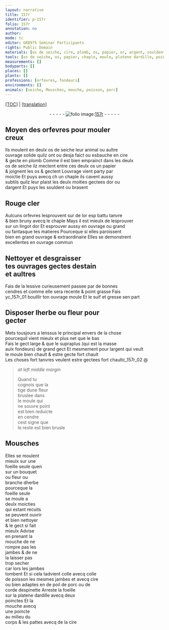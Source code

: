 ```yaml
---
layout: narrative
title: 157r
identifier: p-157r
folio: 157r
annotation: no
author:
mode: tc
editor: GR8975 Seminar Participants
rights: Public Domain
materials: [os de seiche, cire, plomb, os, papier, or, argent, souldent, Rouge cler, or esp battu tanvre, lingot dor, estain, lessive, bonnes cendres, suif, gresse, cendre, colle, colle de poisson, poil de porc, corde despinette, ardille]
tools: [os de seiche, os, papier, chaple, moule, platene dardille, poinctes, poincte]
measurements: []
bodyparts: []
places: []
plants: []
professions: [orfevres, fondeurs]
environments: []
animals: [seiche, Mousches, mouche, poisson, porc]
---
```


 <p><a href="{{ site.baseurl }}/diplomatic/">[TOC]</a> | <a href="{{ site.baseurl }}/texts/p-157r_tl/" target="_blank">[translation]</a></p><div class="folio" align="center">- - - - - <a href="http://gallica.bnf.fr/ark:/12148/btv1b10500001g/f319.item.r=" target="_blank"><img src="https://cu-mkp.github.io/2017-workshop-edition/assets/photo-icon.png" alt="folio image: " style="display:inline-block; margin-bottom:-3px;"/>157r</a> - - - - - </div>  
  

## Moyen des <span class="pro">orfevres</span> pour mouler<br/> creux

 
Ils moulent en deulx <span class="tl"><span class="m">os de <span class="al">seiche</span></span></span> leur animal ou aultre<br/> ouvrage solide quilz ont ou desja faict ou esbauche en <span class="m">cire</span><br/> & gecte en <span class="m">plomb</span> Comme il est bien emprainct dans les deulx<br/> <span class="tl"><span class="m">os de <span class="al">seiche</span></span></span> ilz mectent entre ces deulx <span class="tl"><span class="m">os</span></span> un <span class="tl"><span class="m">papier</span></span><br/> & joignent les <span class="tl"><span class="m">os</span></span> & gectent Louvrage vient party par<br/> moictie Et puys avecq <span class="del">ch</span> un <span class="tl">chaple</span> ils cavent aussy<br/> subtils quilz leur plaist les deulx moities gectees d<span class="m">or</span> ou<br/> d<span class="m">argent</span> Et puys les <span class="m">souldent</span> ou brasent
 
 
  

## <span class="m">Rouge cler</span>

 
Aulcuns <span class="pro">orfevres</span> lesprouvent sur de l<span class="m">or <span class="del">esp</span> battu tanvre</span><br/> & bien bruny avecq le <span class="tl">chaple</span> Mays il est mieulx de lesprouver<br/> sur un <span class="m">lingot dor</span> Et esprouver aussy en ouvrage ou gra<span class="exp">n</span>d<br/> ou fantasque tes matieres Pourceque si elles paroissent<br/> bien en grand ouvrage & extraordinaire Elles se demo<span class="exp">n</span>strent<br/> excellentes en ouvrage commun 
 
 
  

## Nettoyer et desgraisser<br/> tes ouvrages gectes d<span class="m">estain</span><br/> et aultres

 
Fais de la <span class="m">lessive</span> curieuse<span class="exp">m</span>ent passee par de <span class="m">bonnes<br/> cendres</span> et co<span class="exp">mm</span>e elle sera recente & point grasse Fais<br/> yc_157r_01 bouillir ton ouvrage moule Et le <span class="m">suif</span> et <span class="m">gresse</span> sen p<span class="exp">ar</span>t
 
 
  

## Disposer lherbe ou fleur pour<br/> gecter

 
Mets tousjours a lenssus le principal envers de la chose<br/> pourcequil vient mieulx et plus net que le bas<br/> Fais le gect large & que le supraplus (qui est la masse<br/> aulx <span class="pro">fondeurs</span>) de grand gect <span class="del">Et</span> mesmem<span class="exp">en</span>t pour l<span class="m">argent</span> qui veult<br/> le <span class="tl">moule</span> bien chault & estre gecte fort chault<br/> Les choses fort tanvres veulent estre gectees fort chaultc_157r_02
 @ 
> *at left middle margin*
> 
> 
>   Quand tu<br/> cognois que la<br/> tige dune fleur<br/> bruslee dans<br/> le <span class="tl">moule</span> qui<br/> ne souvre point<br/> est bien reduicte<br/> en <span class="m">cendre</span><br/> cest signe que<br/> le reste est bien brusle
 
 
  

## <span class="al">Mousches</span>

 
Elles se moulent<br/> mieulx sur une<br/> foeille seule que<span class="del">n</span><br/> sur un bouquet<br/> ou fleur ou<br/> branche dherbe<br/> pourceque la<br/> foeille seule<br/> se moule a<br/> deulx moicties<br/> qui estant recuits<br/> se peuvent ouvrir<br/> et bien nettoyer<br/> & le gect si fait<br/> mieulx Advise<br/> en prenant la<br/> <span class="al">mouche</span> de ne<br/> rompre pas les<br/> jambes & de ne<br/> la laisser pas<br/> trop secher<br/> car lors les jambes<br/> tombent Et si cela tadvient <span class="m">colle</span> avecq <span class="m">colle<br/> de <span class="al">poisson</span></span> les mesmes jambes et avecq <span class="m">cire</span><br/> ou bien adaptes en de <span class="m">poil de <span class="al">porc</span></span> ou de<br/> <span class="m">corde d<span class="mu">espinette</span></span> Arreste la foeille<br/> sur la <span class="tl">platene d<span class="m">ardille</span></span> avecq deux<br/> <span class="tl">poinctes</span> Et la<br/> <span class="al">mouche</span> avecq<br/> une <span class="tl">poincte</span><br/> au milieu du<br/> corps & les pattes avecq de la <span class="m">cire</span>
 
 